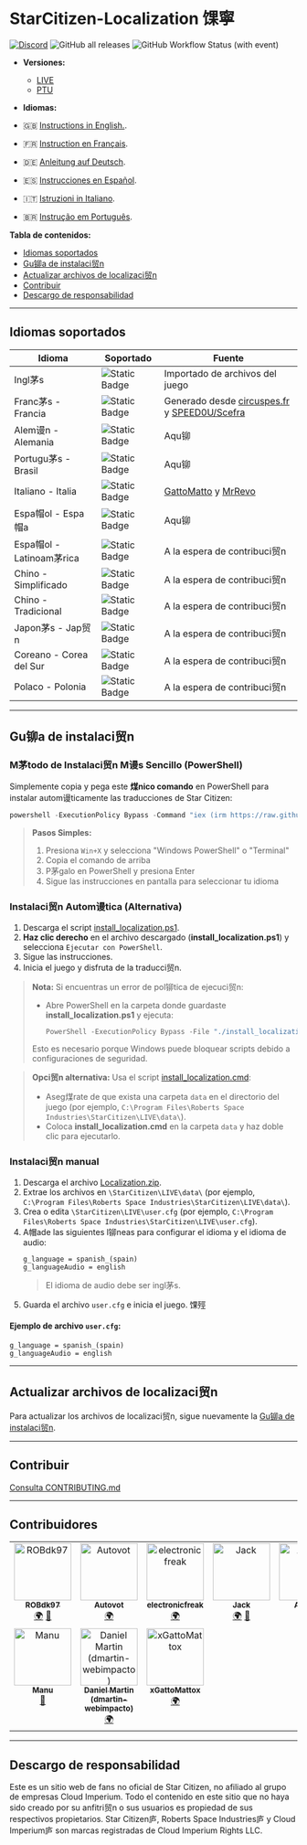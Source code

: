 # StarCitizen-Localization 馃寧

[![Discord](https://img.shields.io/discord/1185135396112322620?logo=discord&label=discord)](https://discord.gg/Gbvz9fTmZU)
![GitHub all releases](https://img.shields.io/github/downloads/Dymerz/StarCitizen-Localization/total)
![GitHub Workflow Status (with event)](https://img.shields.io/github/actions/workflow/status/Dymerz/StarCitizen-Localization/.github%2Fworkflows%2Fvalidate-global-ini.yaml?event=push&label=INI%20Validation&link=https%3A%2F%2Fgithub.com%2FDymerz%2FStarCitizen-Localization%2Factions%2Fworkflows%2Fvalidate-global-ini.yaml)

- **Versiones:**
  - [LIVE](https://github.com/Dymerz/StarCitizen-Localization/blob/main/README_es.md)
  - [PTU](https://github.com/Dymerz/StarCitizen-Localization/blob/ptu/README_es.md)

- **Idiomas:**
- 🇬🇧 [Instructions in English.](README.md).
- 🇫🇷 [Instruction en Français](README_fr.md).
- 🇩🇪 [Anleitung auf Deutsch](README_de.md).
- 🇪🇸 [Instrucciones en Español](README_es.md).
- 🇮🇹 [Istruzioni in Italiano](README_it.md).
- 🇧🇷 [Instrução em Português](README_ptbr.md).

**Tabla de contenidos:**
- [Idiomas soportados](#idiomas-soportados)
- [Gu铆a de instalaci贸n](#gu铆a-de-instalaci贸n)
- [Actualizar archivos de localizaci贸n](#actualizar-archivos-de-localizaci贸n)
- [Contribuir](#contribuir)
- [Descargo de responsabilidad](#descargo-de-responsabilidad)

---

## Idiomas soportados

| Idioma                  | Soportado   | Fuente |
|--------------------------|-------------|--------|
| Ingl茅s                  | ![Static Badge](https://img.shields.io/badge/4.1.1-PTU-brightgreen) | Importado de archivos del juego |
| Franc茅s - Francia       | ![Static Badge](https://img.shields.io/badge/4.1.0-LIVE-brightgreen) | Generado desde [circuspes.fr](https://traduction.circuspes.fr) y [SPEED0U/Scefra](https://github.com/SPEED0U/Scefra) |
| Alem谩n - Alemania       | ![Static Badge](https://img.shields.io/badge/4.1.0-LIVE-brightgreen) | Aqu铆 |
| Portugu茅s - Brasil      | ![Static Badge](https://img.shields.io/badge/4.1.0-LIVE-brightgreen) | Aqu铆 |
| Italiano - Italia       | ![Static Badge](https://img.shields.io/badge/3.24.1-LIVE-yellow) | [GattoMatto](https://robertsspaceindustries.com/citizens/GattoMatto) y [MrRevo](https://robertsspaceindustries.com/citizens/MrRevo) |
| Espa帽ol - Espa帽a        | ![Static Badge](https://img.shields.io/badge/3.23.1a-LIVE-orange) | Aqu铆 |
| Espa帽ol - Latinoam茅rica | ![Static Badge](https://img.shields.io/badge/x.xx.x-LIVE-darkred) | A la espera de contribuci贸n |
| Chino - Simplificado    | ![Static Badge](https://img.shields.io/badge/x.xx.x-LIVE-darkred) | A la espera de contribuci贸n |
| Chino - Tradicional     | ![Static Badge](https://img.shields.io/badge/x.xx.x-LIVE-darkred) | A la espera de contribuci贸n |
| Japon茅s - Jap贸n         | ![Static Badge](https://img.shields.io/badge/x.xx.x-LIVE-darkred) | A la espera de contribuci贸n |
| Coreano - Corea del Sur | ![Static Badge](https://img.shields.io/badge/x.xx.x-LIVE-darkred) | A la espera de contribuci贸n |
| Polaco - Polonia        | ![Static Badge](https://img.shields.io/badge/x.xx.x-LIVE-darkred) | A la espera de contribuci贸n |

---

## Gu铆a de instalaci贸n

### M茅todo de Instalaci贸n M谩s Sencillo (PowerShell)

Simplemente copia y pega este **煤nico comando** en PowerShell para instalar autom谩ticamente las traducciones de Star Citizen:

```powershell
powershell -ExecutionPolicy Bypass -Command "iex (irm https://raw.githubusercontent.com/Dymerz/StarCitizen-Localization/main/tools/install_localization.ps1)"
```

> **Pasos Simples:**
> 1. Presiona `Win+X` y selecciona "Windows PowerShell" o "Terminal"
> 2. Copia el comando de arriba
> 3. P茅galo en PowerShell y presiona Enter
> 4. Sigue las instrucciones en pantalla para seleccionar tu idioma

### Instalaci贸n Autom谩tica (Alternativa)

1. Descarga el script [install_localization.ps1](https://github.com/Dymerz/StarCitizen-Localization/releases/latest/download/install_localization.ps1).
2. **Haz clic derecho** en el archivo descargado (**install_localization.ps1**) y selecciona `Ejecutar con PowerShell`.
3. Sigue las instrucciones.
4. Inicia el juego y disfruta de la traducci贸n.

> **Nota:** Si encuentras un error de pol铆tica de ejecuci贸n:
> - Abre PowerShell en la carpeta donde guardaste **install_localization.ps1** y ejecuta:
>   ```powershell
>   PowerShell -ExecutionPolicy Bypass -File "./install_localization.ps1"
>   ```
> Esto es necesario porque Windows puede bloquear scripts debido a configuraciones de seguridad.

> **Opci贸n alternativa:** Usa el script [install_localization.cmd](https://github.com/Dymerz/StarCitizen-Localization/releases/latest/download/install_localization.cmd):
> - Aseg煤rate de que exista una carpeta `data` en el directorio del juego (por ejemplo, `C:\Program Files\Roberts Space Industries\StarCitizen\LIVE\data\`).
> - Coloca **install_localization.cmd** en la carpeta `data` y haz doble clic para ejecutarlo.

### Instalaci贸n manual

1. Descarga el archivo [Localization.zip](https://github.com/Dymerz/StarCitizen-Localization/releases/latest/download/Localization.zip).
2. Extrae los archivos en `\StarCitizen\LIVE\data\` (por ejemplo, `C:\Program Files\Roberts Space Industries\StarCitizen\LIVE\data\`).
3. Crea o edita `\StarCitizen\LIVE\user.cfg` (por ejemplo, `C:\Program Files\Roberts Space Industries\StarCitizen\LIVE\user.cfg`).
4. A帽ade las siguientes l铆neas para configurar el idioma y el idioma de audio:
   ```plaintext
   g_language = spanish_(spain)
   g_languageAudio = english
   ```
   > El idioma de audio debe ser ingl茅s.
5. Guarda el archivo `user.cfg` e inicia el juego. 馃殌

#### Ejemplo de archivo `user.cfg`:
```plaintext
g_language = spanish_(spain)
g_languageAudio = english
```

---

## Actualizar archivos de localizaci贸n

Para actualizar los archivos de localizaci贸n, sigue nuevamente la [Gu铆a de instalaci贸n](#gu铆a-de-instalaci贸n).

---

## Contribuir

[Consulta CONTRIBUTING.md](CONTRIBUTING.md)

---

## Contribuidores
<!-- ALL-CONTRIBUTORS-LIST:START - Do not remove or modify this section -->
<!-- prettier-ignore-start -->
<!-- markdownlint-disable -->
<table>
  <tbody>
    <tr>
      <td align="center" valign="top" width="14.28%"><a href="https://github.com/ROBdk97"><img src="https://avatars.githubusercontent.com/u/9892024?v=4?s=100" width="100px;" alt="ROBdk97"/><br /><sub><b>ROBdk97</b></sub></a><br /><a href="#translation-ROBdk97" title="Translation">🌍</a> <a href="#projectManagement-ROBdk97" title="Project Management">📆</a></td>
      <td align="center" valign="top" width="14.28%"><a href="https://github.com/Autovot"><img src="https://avatars.githubusercontent.com/u/87210193?v=4?s=100" width="100px;" alt="Autovot"/><br /><sub><b>Autovot</b></sub></a><br /><a href="#translation-Autovot" title="Translation">🌍</a></td>
      <td align="center" valign="top" width="14.28%"><a href="https://github.com/electronicfreak"><img src="https://avatars.githubusercontent.com/u/11193801?v=4?s=100" width="100px;" alt="electronicfreak"/><br /><sub><b>electronicfreak</b></sub></a><br /><a href="#translation-electronicfreak" title="Translation">🌍</a></td>
      <td align="center" valign="top" width="14.28%"><a href="https://github.com/Jack-mk"><img src="https://avatars.githubusercontent.com/u/22667101?v=4?s=100" width="100px;" alt="Jack"/><br /><sub><b>Jack</b></sub></a><br /><a href="#translation-Jack-mk" title="Translation">🌍</a> <a href="#projectManagement-Jack-mk" title="Project Management">📆</a></td>
      <td align="center" valign="top" width="14.28%"><a href="https://github.com/Auhrus"><img src="https://avatars.githubusercontent.com/u/57270834?v=4?s=100" width="100px;" alt="Auhrus"/><br /><sub><b>Auhrus</b></sub></a><br /><a href="#translation-Auhrus" title="Translation">🌍</a> <a href="#projectManagement-Auhrus" title="Project Management">📆</a></td>
      <td align="center" valign="top" width="14.28%"><a href="https://github.com/Nxzzin"><img src="https://avatars.githubusercontent.com/u/148262077?v=4?s=100" width="100px;" alt="Nxzzin"/><br /><sub><b>Nxzzin</b></sub></a><br /><a href="#translation-Nxzzin" title="Translation">🌍</a></td>
      <td align="center" valign="top" width="14.28%"><a href="https://github.com/InterPlay02"><img src="https://avatars.githubusercontent.com/u/23037423?v=4?s=100" width="100px;" alt="InterPlay"/><br /><sub><b>InterPlay</b></sub></a><br /><a href="#translation-InterPlay02" title="Translation">🌍</a></td>
    </tr>
    <tr>
      <td align="center" valign="top" width="14.28%"><a href="https://github.com/Brill65"><img src="https://avatars.githubusercontent.com/u/8363399?v=4?s=100" width="100px;" alt="Manu"/><br /><sub><b>Manu</b></sub></a><br /><a href="#review-Brill65" title="Reviewed Pull Requests">👀</a></td>
      <td align="center" valign="top" width="14.28%"><a href="https://github.com/danidomen"><img src="https://avatars.githubusercontent.com/u/5998908?v=4?s=100" width="100px;" alt="Daniel Martin (dmartin-webimpacto)"/><br /><sub><b>Daniel Martin (dmartin-webimpacto)</b></sub></a><br /><a href="#translation-danidomen" title="Translation">🌍</a></td>
	  <td align="center" valign="top" width="14.28%"><a href="https://github.com/xGattoMattox"><img src="https://avatars.githubusercontent.com/u/149336969?v=4?s=100" width="100px;" alt="xGattoMattox"/><br /><sub><b>xGattoMattox</b></sub></a><br /><a href="#translation-xGattoMattox" title="Translation">🌍</a></td>
    </tr>
  </tbody>
</table>

<!-- markdownlint-restore -->
<!-- prettier-ignore-end -->

<!-- ALL-CONTRIBUTORS-LIST:END -->

---

## Descargo de responsabilidad

Este es un sitio web de fans no oficial de Star Citizen, no afiliado al grupo de empresas Cloud Imperium. Todo el contenido en este sitio que no haya sido creado por su anfitri贸n o sus usuarios es propiedad de sus respectivos propietarios. Star Citizen庐, Roberts Space Industries庐 y Cloud Imperium庐 son marcas registradas de Cloud Imperium Rights LLC.
